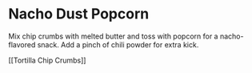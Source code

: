 # Nacho Dust Popcorn

Mix chip crumbs with melted butter and toss with popcorn for a nacho-flavored snack. Add a pinch of chili powder for extra kick.

[[Tortilla Chip Crumbs]]
